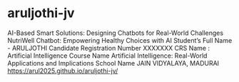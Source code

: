# aruljothi-jv
AI-Based Smart Solutions: Designing Chatbots for Real-World Challenges NutriWell Chatbot: Empowering Healthy Choices with AI
Student’s Full Name  - ARULJOTHI
Candidate Registration Number XXXXXXX
CRS Name : Artificial Intelligence
Course Name Artificial Intelligence: Real-World Applications and Implications
School Name JAIN VIDYALAYA, MADURAI
https://arul2025.github.io/aruljothi-jv/

